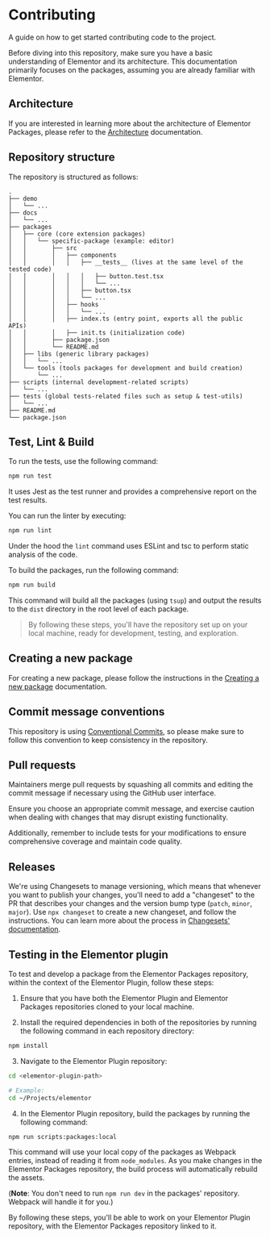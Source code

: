 # Contributing

A guide on how to get started contributing code to the project.

Before diving into this repository, make sure you have a basic understanding of Elementor and its architecture.
This documentation primarily focuses on the packages, assuming you are already familiar with Elementor.

## Architecture
If you are interested in learning more about the architecture of Elementor Packages, please refer to the [Architecture](./docs/architecture.md) documentation.

## Repository structure

The repository is structured as follows:

```
.
├── demo
│   └── ...
├── docs
│   └── ...
├── packages
│   ├── core (core extension packages)
│   │   └── specific-package (example: editor)
│   │       ├── src
│   │       │   ├── components
│   │       │   │   ├── __tests__ (lives at the same level of the tested code)
│   │       │   │   │   ├── button.test.tsx
│   │       │   │   │   └── ...
│   │       │   │   ├── button.tsx
│   │       │   │   └── ...
│   │       │   ├── hooks
│   │       │   │   └── ...
│   │       │   ├── index.ts (entry point, exports all the public APIs)
│   │       │   ├── init.ts (initialization code)
│   │       ├── package.json
│   │       └── README.md
│   ├── libs (generic library packages)
│   │   └── ...
│   └── tools (tools packages for development and build creation)
│       └── ...
├── scripts (internal development-related scripts)
│   └── ...
├── tests (global tests-related files such as setup & test-utils)
│   └── ...
├── README.md
└── package.json
```

## Test, Lint & Build

To run the tests, use the following command:
```bash
npm run test
```

It uses Jest as the test runner and provides a comprehensive report on the test results.

You can run the linter by executing:
```bash
npm run lint
```

Under the hood the `lint` command uses ESLint and tsc to perform static analysis of the code.

To build the packages, run the following command:
```bash
npm run build
```

This command will build all the packages (using `tsup`) and output the results to the `dist` directory in the root level of each package.

> By following these steps, you'll have the repository set up on your local machine, ready for development, testing, and exploration.

## Creating a new package

For creating a new package, please follow the instructions in the [Creating a new package](./docs/creating-a-new-package.md) documentation.

## Commit message conventions

This repository is using [Conventional Commits](https://www.conventionalcommits.org/en/v1.0.0/), so please make sure to follow this convention to keep consistency
in the repository.

## Pull requests

Maintainers merge pull requests by squashing all commits and editing the commit message if necessary using the GitHub user interface.

Ensure you choose an appropriate commit message, and exercise caution when dealing with changes that may disrupt existing functionality.

Additionally, remember to include tests for your modifications to ensure comprehensive coverage and maintain code quality.

## Releases

We're using Changesets to manage versioning, which means that whenever you want to publish your changes, you'll need to
add a "changeset" to the PR that describes your changes and the version bump type (`patch`, `minor`, `major`). Use
`npx changeset` to create a new changeset, and follow the instructions. You can learn more about the process in
[Changesets' documentation](https://changesets-docs.vercel.app/).

## Testing in the Elementor plugin

To test and develop a package from the Elementor Packages repository, within the context of the Elementor Plugin, follow these steps:

1. Ensure that you have both the Elementor Plugin and Elementor Packages repositories cloned to your local machine.

2. Install the required dependencies in both of the repositories by running the following command in each repository directory:
```bash
npm install
```

3. Navigate to the Elementor Plugin repository:
```bash
cd <elementor-plugin-path>

# Example:
cd ~/Projects/elementor
```

4. In the Elementor Plugin repository, build the packages by running the following command:
```bash
npm run scripts:packages:local
```

This command will use your local copy of the packages as Webpack entries, instead of reading it from `node_modules`.
As you make changes in the Elementor Packages repository, the build process will automatically rebuild the assets.

(**Note**: You don't need to run `npm run dev` in the packages' repository. Webpack will handle it for you.)

By following these steps, you'll be able to work on your Elementor Plugin repository, with the Elementor Packages repository linked to it.
